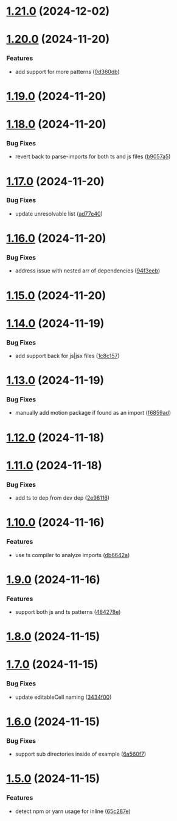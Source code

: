 # [1.21.0](https://github.com/matthewgallo/generate-pattern/compare/v1.20.0...v1.21.0) (2024-12-02)

# [1.20.0](https://github.com/matthewgallo/generate-pattern/compare/v1.19.0...v1.20.0) (2024-11-20)


### Features

* add support for more patterns ([0d360db](https://github.com/matthewgallo/generate-pattern/commit/0d360db36dd004da44f338f5a859f035058a64b0))

# [1.19.0](https://github.com/matthewgallo/generate-pattern/compare/v1.18.0...v1.19.0) (2024-11-20)

# [1.18.0](https://github.com/matthewgallo/generate-pattern/compare/v1.17.0...v1.18.0) (2024-11-20)


### Bug Fixes

* revert back to parse-imports for both ts and js files ([b9057a5](https://github.com/matthewgallo/generate-pattern/commit/b9057a54983f50b4f2a89d8fd336d0cb5a1470f3))

# [1.17.0](https://github.com/matthewgallo/generate-pattern/compare/v1.16.0...v1.17.0) (2024-11-20)


### Bug Fixes

* update unresolvable list ([ad77e40](https://github.com/matthewgallo/generate-pattern/commit/ad77e40541b189393db69e4bef53602f21e2a393))

# [1.16.0](https://github.com/matthewgallo/generate-pattern/compare/v1.15.0...v1.16.0) (2024-11-20)


### Bug Fixes

* address issue with nested arr of dependencies ([94f3eeb](https://github.com/matthewgallo/generate-pattern/commit/94f3eeb9bc3f0d392da112df66471f601d590b83))

# [1.15.0](https://github.com/matthewgallo/generate-pattern/compare/v1.14.0...v1.15.0) (2024-11-20)

# [1.14.0](https://github.com/matthewgallo/generate-pattern/compare/v1.13.0...v1.14.0) (2024-11-19)


### Bug Fixes

* add support back for js|jsx files ([1c8c157](https://github.com/matthewgallo/generate-pattern/commit/1c8c1577cfb1691c5fdd269db6abfd84a33031a7))

# [1.13.0](https://github.com/matthewgallo/generate-pattern/compare/v1.12.0...v1.13.0) (2024-11-19)


### Bug Fixes

* manually add motion package if found as an import ([f6859ad](https://github.com/matthewgallo/generate-pattern/commit/f6859ade3117e43e5a7385de900a1f2942c13664))

# [1.12.0](https://github.com/matthewgallo/generate-pattern/compare/v1.11.0...v1.12.0) (2024-11-18)

# [1.11.0](https://github.com/matthewgallo/generate-pattern/compare/v1.10.0...v1.11.0) (2024-11-18)


### Bug Fixes

* add ts to dep from dev dep ([2e98116](https://github.com/matthewgallo/generate-pattern/commit/2e98116206df6725f39f99fa568cd2c3e6a601e4))

# [1.10.0](https://github.com/matthewgallo/generate-pattern/compare/v1.9.0...v1.10.0) (2024-11-16)


### Features

* use ts compiler to analyze imports ([db6642a](https://github.com/matthewgallo/generate-pattern/commit/db6642a8fde73ec135bf14cccede7808a4ce069e))

# [1.9.0](https://github.com/matthewgallo/generate-pattern/compare/v1.8.0...v1.9.0) (2024-11-16)


### Features

* support both js and ts patterns ([484278e](https://github.com/matthewgallo/generate-pattern/commit/484278efb9e9df729fe76134f66f22993f630e9c))

# [1.8.0](https://github.com/matthewgallo/generate-pattern/compare/v1.7.0...v1.8.0) (2024-11-15)

# [1.7.0](https://github.com/matthewgallo/generate-pattern/compare/v1.6.0...v1.7.0) (2024-11-15)


### Bug Fixes

* update editableCell naming ([3434f00](https://github.com/matthewgallo/generate-pattern/commit/3434f00e1d6067319f7f6b6f96c1728334ba6b79))

# [1.6.0](https://github.com/matthewgallo/generate-pattern/compare/v1.5.0...v1.6.0) (2024-11-15)


### Bug Fixes

* support sub directories inside of example ([6a560f7](https://github.com/matthewgallo/generate-pattern/commit/6a560f74572527b39b2155860acb63edb2d64154))

# [1.5.0](https://github.com/matthewgallo/generate-pattern/compare/v1.4.0...v1.5.0) (2024-11-15)


### Features

* detect npm or yarn usage for inline ([65c287e](https://github.com/matthewgallo/generate-pattern/commit/65c287e62e8c077cd37cfcdc5543869a49f6b399))
